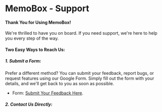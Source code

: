 # MemoBox - Support 
#### Thank You for Using MemoBox!
We're thrilled to have you on board. If you need support, we're here to help you every step of the way.

#### Two Easy Ways to Reach Us:
##### 1. Submit a Form:
Prefer a different method? You can submit your feedback, report bugs, or request features using our Google Form. Simply fill out the form with your details, and we'll get back to you as soon as possible.

- Form: [Submit Your Feedback Here]().

##### 2. Contact Us Directly:


